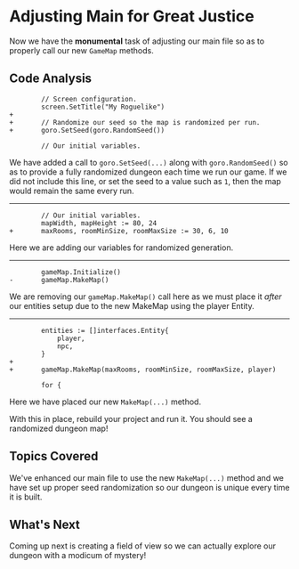 # Adjusting Main for Great Justice
Now we have the **monumental** task of adjusting our main file so as to properly call our new `GameMap` methods.

## Code Analysis

```
		// Screen configuration.
		screen.SetTitle("My Roguelike")
+
+		// Randomize our seed so the map is randomized per run.
+		goro.SetSeed(goro.RandomSeed())

		// Our initial variables.
```
We have added a call to `goro.SetSeed(...)` along with `goro.RandomSeed()` so as to provide a fully randomized dungeon each time we run our game. If we did not include this line, or set the seed to a value such as `1`, then the map would remain the same every run.

---
```
		// Our initial variables.
		mapWidth, mapHeight := 80, 24
+		maxRooms, roomMinSize, roomMaxSize := 30, 6, 10
```
Here we are adding our variables for randomized generation.

---
```
		gameMap.Initialize()
-		gameMap.MakeMap()

```
We are removing our `gameMap.MakeMap()` call here as we must place it _after_ our entities setup due to the new MakeMap using the player Entity.

---
```
		entities := []interfaces.Entity{
			player,
			npc,
		}
+
+		gameMap.MakeMap(maxRooms, roomMinSize, roomMaxSize, player)

		for {
```
Here we have placed our new `MakeMap(...)` method.

With this in place, rebuild your project and run it. You should see a randomized dungeon map!

## Topics Covered
We've enhanced our main file to use the new `MakeMap(...)` method and we have set up proper seed randomization so our dungeon is unique every time it is built.

## What's Next
Coming up next is creating a field of view so we can actually explore our dungeon with a modicum of mystery!
